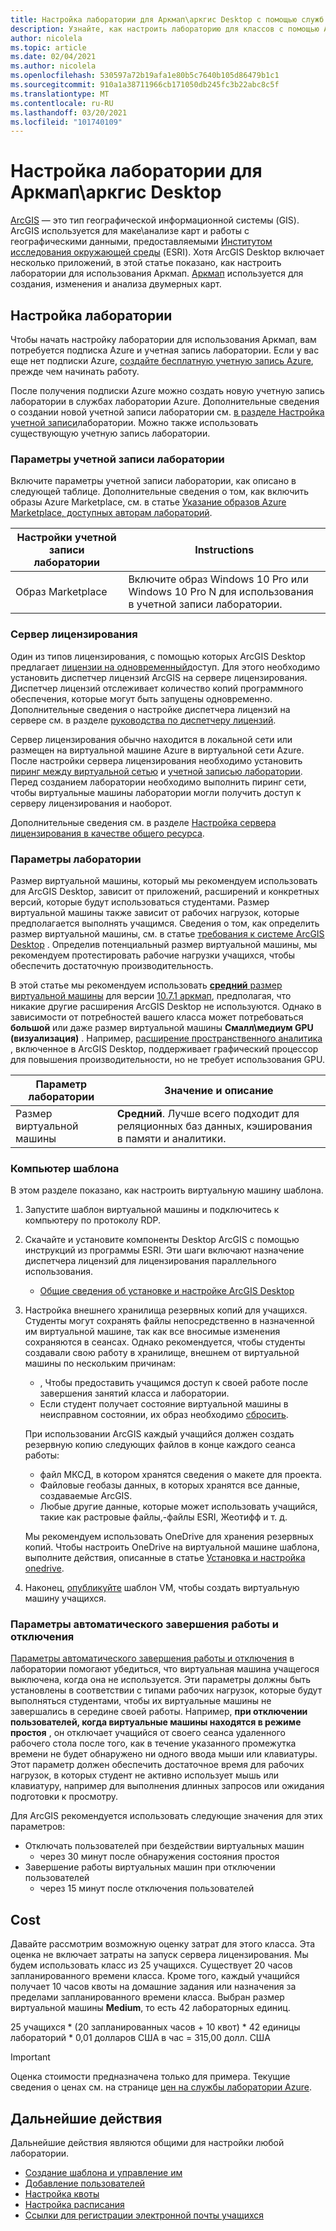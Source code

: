 ```yaml
---
title: Настройка лаборатории для Аркмап\аркгис Desktop с помощью служб лаборатории Azure | Документация Майкрософт
description: Узнайте, как настроить лабораторию для классов с помощью ArcGIS.
author: nicolela
ms.topic: article
ms.date: 02/04/2021
ms.author: nicolela
ms.openlocfilehash: 530597a72b19afa1e80b5c7640b105d86479b1c1
ms.sourcegitcommit: 910a1a38711966cb171050db245fc3b22abc8c5f
ms.translationtype: MT
ms.contentlocale: ru-RU
ms.lasthandoff: 03/20/2021
ms.locfileid: "101740109"
---
```

# <a name="set-up-a-lab-for-arcmaparcgis-desktop"></a>Настройка лаборатории для Аркмап\аркгис Desktop

[ArcGIS](https://www.esri.com/en-us/arcgis/products/arcgis-solutions/overview) — это тип географической информационной системы (GIS).  ArcGIS используется для маке\анализе карт и работы с географическими данными, предоставляемыми [Институтом исследования окружающей среды](https://www.esri.com/en-us/home) (ESRI).  Хотя ArcGIS Desktop включает несколько приложений, в этой статье показано, как настроить лаборатории для использования Аркмап.  [Аркмап](https://desktop.arcgis.com/en/arcmap/latest/map/main/what-is-arcmap-.htm) используется для создания, изменения и анализа двумерных карт.

## <a name="lab-configuration"></a>Настройка лаборатории

Чтобы начать настройку лаборатории для использования Аркмап, вам потребуется подписка Azure и учетная запись лаборатории.  Если у вас еще нет подписки Azure, [создайте бесплатную учетную запись Azure](https://azure.microsoft.com/free/), прежде чем начинать работу.

После получения подписки Azure можно создать новую учетную запись лаборатории в службах лаборатории Azure.  Дополнительные сведения о создании новой учетной записи лаборатории см. [в разделе Настройка учетной записи](tutorial-setup-lab-account.md)лаборатории.  Можно также использовать существующую учетную запись лаборатории.

### <a name="lab-account-settings"></a>Параметры учетной записи лаборатории

Включите параметры учетной записи лаборатории, как описано в следующей таблице.  Дополнительные сведения о том, как включить образы Azure Marketplace, см. в статье [Указание образов Azure Marketplace, доступных авторам лабораторий](./specify-marketplace-images.md).

| Настройки учетной записи лаборатории | Instructions |
| ------------------- | ------------ |
|Образ Marketplace| Включите образ Windows 10 Pro или Windows 10 Pro N для использования в учетной записи лаборатории.|

### <a name="licensing-server"></a>Сервер лицензирования

Один из типов лицензирования, с помощью которых ArcGIS Desktop предлагает [лицензии на одновременный](https://desktop.arcgis.com/en/license-manager/latest/license-manager-basics.htm)доступ.  Для этого необходимо установить диспетчер лицензий ArcGIS на сервере лицензирования.  Диспетчер лицензий отслеживает количество копий программного обеспечения, которые могут быть запущены одновременно.  Дополнительные сведения о настройке диспетчера лицензий на сервере см. в разделе [руководства по диспетчеру лицензий](https://desktop.arcgis.com/en/license-manager/latest/welcome.htm).

Сервер лицензирования обычно находится в локальной сети или размещен на виртуальной машине Azure в виртуальной сети Azure.  После настройки сервера лицензирования необходимо установить [пиринг между виртуальной сетью](./how-to-connect-peer-virtual-network.md) и [учетной записью лаборатории](./tutorial-setup-lab-account.md).  Перед созданием лаборатории необходимо выполнить пиринг сети, чтобы виртуальные машины лаборатории могли получить доступ к серверу лицензирования и наоборот.

Дополнительные сведения см. в разделе [Настройка сервера лицензирования в качестве общего ресурса](how-to-create-a-lab-with-shared-resource.md).

### <a name="lab-settings"></a>Параметры лаборатории

Размер виртуальной машины, который мы рекомендуем использовать для ArcGIS Desktop, зависит от приложений, расширений и конкретных версий, которые будут использоваться студентами.  Размер виртуальной машины также зависит от рабочих нагрузок, которые предполагается выполнять учащимся.  Сведения о том, как определить размер виртуальной машины, см. в статье [требования к системе ArcGIS Desktop](https://desktop.arcgis.com/en/system-requirements/latest/arcgis-desktop-system-requirements.htm) .  Определив потенциальный размер виртуальной машины, мы рекомендуем протестировать рабочие нагрузки учащихся, чтобы обеспечить достаточную производительность.

В этой статье мы рекомендуем использовать [ **средний** размер виртуальной машины](administrator-guide.md#vm-sizing) для версии [10.7.1 аркмап](https://desktop.arcgis.com/en/system-requirements/10.7/arcgis-desktop-system-requirements.htm), предполагая, что никакие другие расширения ArcGIS Desktop не используются.  Однако в зависимости от потребностей вашего класса может потребоваться **большой** или даже размер виртуальной машины **Смалл\медиум GPU (визуализация)** .  Например, [расширение пространственного аналитика](https://desktop.arcgis.com/en/arcmap/latest/tools/spatial-analyst-toolbox/gpu-processing-with-spatial-analyst.htm) , включенное в ArcGIS Desktop, поддерживает графический процессор для повышения производительности, но не требует использования GPU.

| Параметр лаборатории | Значение и описание |
| ------------ | ------------------ |
|Размер виртуальной машины| **Средний**.  Лучше всего подходит для реляционных баз данных, кэширования в памяти и аналитики.|  

### <a name="template-machine"></a>Компьютер шаблона

В этом разделе показано, как настроить виртуальную машину шаблона.

1.  Запустите шаблон виртуальной машины и подключитесь к компьютеру по протоколу RDP.

2.  Скачайте и установите компоненты Desktop ArcGIS с помощью инструкций из программы ESRI.  Эти шаги включают назначение диспетчера лицензий для лицензирования параллельного использования. 
    - [Общие сведения об установке и настройке ArcGIS Desktop](https://desktop.arcgis.com/en/arcmap/latest/get-started/installation-guide/introduction.htm)

3.  Настройка внешнего хранилища резервных копий для учащихся.  Студенты могут сохранять файлы непосредственно в назначенной им виртуальной машине, так как все вносимые изменения сохраняются в сеансах.  Однако рекомендуется, чтобы студенты создавали свою работу в хранилище, внешнем от виртуальной машины по нескольким причинам:
    - , Чтобы предоставить учащимся доступ к своей работе после завершения занятий класса и лаборатории.  
    - Если студент получает состояние виртуальной машины в неисправном состоянии, их образ необходимо [сбросить](how-to-set-virtual-machine-passwords.md#reset-vms).

    При использовании ArcGIS каждый учащийся должен создать резервную копию следующих файлов в конце каждого сеанса работы:

    - файл МКСД, в котором хранятся сведения о макете для проекта.
    - Файловые геобазы данных, в которых хранятся все данные, создаваемые ArcGIS.
    - Любые другие данные, которые может использовать учащийся, такие как растровые файлы,-файлы ESRI, Жеотифф и т. д.

    Мы рекомендуем использовать OneDrive для хранения резервных копий.  Чтобы настроить OneDrive на виртуальной машине шаблона, выполните действия, описанные в статье [Установка и настройка onedrive](how-to-prepare-windows-template.md#install-and-configure-onedrive). 

4.  Наконец, [опубликуйте](how-to-create-manage-template.md#publish-the-template-vm) шаблон VM, чтобы создать виртуальную машину учащихся.

### <a name="auto-shutdown-and-disconnect-settings"></a>Параметры автоматического завершения работы и отключения

[Параметры автоматического завершения работы и отключения](cost-management-guide.md#automatic-shutdown-settings-for-cost-control) в лаборатории помогают убедиться, что виртуальная машина учащегося выключена, когда она не используется.  Эти параметры должны быть установлены в соответствии с типами рабочих нагрузок, которые будут выполняться студентами, чтобы их виртуальные машины не завершались в середине своей работы.  Например, **при отключении пользователей, когда виртуальные машины находятся в режиме простоя** , он отключает учащийся от своего сеанса удаленного рабочего стола после того, как в течение указанного промежутка времени не будет обнаружено ни одного ввода мыши или клавиатуры.  Этот параметр должен обеспечить достаточное время для рабочих нагрузок, в которых студент не активно использует мышь или клавиатуру, например для выполнения длинных запросов или ожидания подготовки к просмотру.

Для ArcGIS рекомендуется использовать следующие значения для этих параметров:
- Отключать пользователей при бездействии виртуальных машин
    - через 30 минут после обнаружения состояния простоя
- Завершение работы виртуальных машин при отключении пользователей
    - через 15 минут после отключения пользователей

## <a name="cost"></a>Cost

Давайте рассмотрим возможную оценку затрат для этого класса. Эта оценка не включает затраты на запуск сервера лицензирования. Мы будем использовать класс из 25 учащихся. Существует 20 часов запланированного времени класса. Кроме того, каждый учащийся получает 10 часов квоты на домашние задания или назначения за пределами запланированного времени класса. Выбран размер виртуальной машины **Medium**, то есть 42 лабораторных единиц.

25 учащихся \* (20 запланированных часов + 10 квот) \* 42 единицы лабораторий * 0,01 долларов США в час = 315,00 долл. США

>[!IMPORTANT]
> Оценка стоимости предназначена только для примера.  Текущие сведения о ценах см. на странице [цен на службы лаборатории Azure](https://azure.microsoft.com/pricing/details/lab-services/).  

## <a name="next-steps"></a>Дальнейшие действия

Дальнейшие действия являются общими для настройки любой лаборатории.

- [Создание шаблона и управление им](how-to-create-manage-template.md)
- [Добавление пользователей](tutorial-setup-classroom-lab.md#add-users-to-the-lab)
- [Настройка квоты](how-to-configure-student-usage.md#set-quotas-for-users)
- [Настройка расписания](tutorial-setup-classroom-lab.md#set-a-schedule-for-the-lab)
- [Ссылки для регистрации электронной почты учащихся](how-to-configure-student-usage.md#send-invitations-to-users)